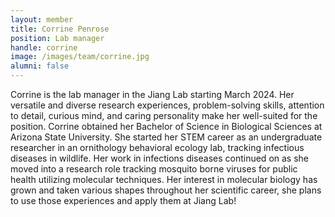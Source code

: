 ```yaml
---
layout: member
title: Corrine Penrose
position: Lab manager
handle: corrine
image: /images/team/corrine.jpg
alumni: false
---
```


Corrine is the lab manager in the Jiang Lab starting March 2024. Her versatile and diverse research experiences, problem-solving skills, attention to detail, curious mind, and caring personality make her well-suited for the position. Corrine obtained her Bachelor of Science in Biological Sciences at Arizona State University. She started her STEM career as an undergraduate researcher in an ornithology behavioral ecology lab, tracking infectious diseases in wildlife. Her work in infections diseases continued on as she moved into a research role tracking mosquito borne viruses for public health utilizing molecular techniques.  Her interest in molecular biology has grown and taken various shapes throughout her scientific career, she plans to use those experiences and apply them at Jiang Lab!